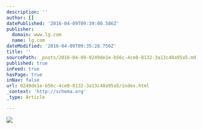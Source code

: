 ```yaml
---
description: ''
author: []
datePublished: '2016-04-09T09:39:00.586Z'
publisher:
  domain: www.lg.com
  name: lg.com
dateModified: '2016-04-09T09:35:28.756Z'
title: ''
sourcePath: _posts/2016-04-09-0249de1e-b56c-4ce0-8132-3a13c48a95a5.md
published: true
inFeed: true
hasPage: true
inNav: false
url: 0249de1e-b56c-4ce0-8132-3a13c48a95a5/index.html
_context: 'http://schema.org'
_type: Article

---
```

![](https://www.lg.com/uk/lgoled/images/signature/signature4.jpg)